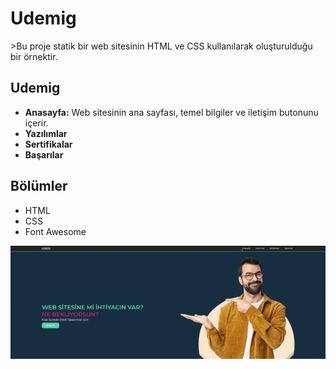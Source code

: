 <h1> Udemig </h1>

<p>>Bu proje statik bir web sitesinin HTML ve CSS kullanılarak oluşturulduğu bir örnektir.</p>


<h2> Udemig </h2>

<ul>
<li><b>Anasayfa:</b> Web sitesinin ana sayfası, temel bilgiler ve iletişim butonunu içerir.</li>
<li><b>Yazılımlar</b></li>
<li><b>Sertifikalar</b></li>
<li><b>Başarılar</b></li>
</ul>

<h2> Bölümler </h2>
<ul>
<li>HTML</li>
<li>CSS</li>
<li>Font Awesome</li>

</ul>

![](udemig.gif)